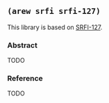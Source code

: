 ## `(arew srfi srfi-127)`

This library is based on [SRFI-127](https://srfi.schemers.org/srfi-127/).

### Abstract

TODO

### Reference

TODO
